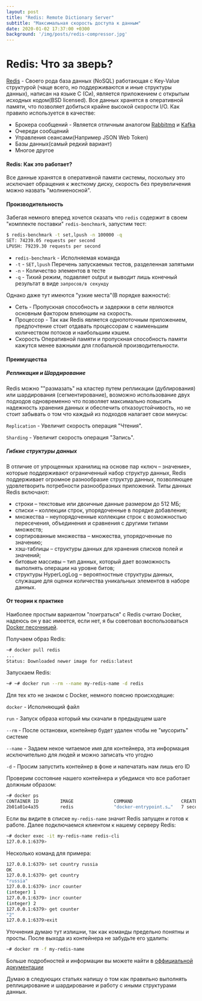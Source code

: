 ```yaml
---
layout: post
title: "Redis: Remote Dictionary Server"
subtitle: "Максимальная скорость доступа к данным"
date: 2020-01-02 17:37:00 +0300
background: '/img/posts/redis-compressor.jpg'
---
```

# Redis: Что за зверь?

[Redis](https://redis.io/) - Своего рода база данных (NoSQL) работающая с Key-Value структурой (чаще всего, но 
поддерживаются и иные структуры данных), 
написан на языке С (Си), является приложением с открытым исходных кодом(BSD licensed). Все данных хранятся в 
оперативной памяти, что позволяет добиться крайне высокой скорости I/O. Как правило используется в качестве:
- Брокера сообщений - Является отличным аналогом [Rabbitmq](https://www.rabbitmq.com/) 
и [Kafka](https://kafka.apache.org/)
- Очереди сообщений 
- Управления сеансами(Например JSON Web Token)
- Базы данных(самый редкий вариант) 
- Многое другое

#### Redis: Как это работает?
Все данные хранятся в оперативной памяти системы, поскольку это исключает обращения к жесткому диску, скорость без 
преувеличения можно назвать "молниеносной".

#### Производительность
Забегая немного вперед хочется 
сказать что `redis` содержит в своем "комплекте поставки" `redis-benchmark`, запустим тест:
 
```bash
$ redis-benchmark -t set,lpush -n 100000 -q
SET: 74239.05 requests per second
LPUSH: 79239.30 requests per second
```

- `redis-benchmark` - Исполняемая команда 
- `-t` - `SET,lpush` Перечень запускаемых тестов, разделенная запятыми 
- `-n` - Количество элементов в тесте
- `-q` - Тихий режим, подавляет output и выводит лишь конечный результат в виде `запросов/в секунду`

Однако даже тут имеются "узкие места"(В порядке важности): 
- Сеть - Пропускная способность и задержки в сети являются основным фактором влияющим на скорость.
- Процессор - Так как Redis является однопоточным приложением, предпочтение стоит отдавать процессорам с наименьшим 
количеством потоков и наибольшим кэшем.
- Скорость Оперативной памяти и пропускная способность памяти кажутся менее важными для глобальной производительности.

#### Преимущества

##### Репликация и Шардирование

Redis можно ""размазать" на кластер путем репликации (дублирования) или шардирования (сегментирование), возможно
использование двух подходов одновременно что позволяет максимально повысить надежность хранения данных и обеспечить 
отказоустойчивость, но не стоит забывать о том что каждый из подходов налагает свои минусы: 

`Replication` - Увеличит скорость операция "Чтения".

`Sharding`  - Увеличит скорость операция "Запись".

##### Гибкие структуры данных
В отличие от упрощенных хранилищ на основе пар «ключ – значение», которые поддерживают ограниченный набор структур 
данных, Redis поддерживает огромное разнообразие структур данных, позволяющее удовлетворить потребности разнообразных
приложений. Типы данных Redis включают:

- строки – текстовые или двоичные данные размером до 512 МБ;
- списки – коллекции строк, упорядоченные в порядке добавления;
- множества – неупорядоченные коллекции строк с возможностью пересечения, объединения и сравнения с другими типами множеств;
- сортированные множества – множества, упорядоченные по значению;
- хэш‑таблицы – структуры данных для хранения списков полей и значений;
- битовые массивы – тип данных, который дает возможность выполнять операции на уровне битов;
- структуры HyperLogLog – вероятностные структуры данных, служащие для оценки количества уникальных элементов в наборе данных.


#### От теории к практике

Наиболее простым вариантом "поиграться" с Redis считаю Docker, надеюсь он у вас имеется, если нет, я бы 
советовал воспользоваться [Docker песочницей](https://labs.play-with-docker.com/). 

Получаем образ Redis: 

```bash
~# docker pull redis
...
Status: Downloaded newer image for redis:latest
``` 

Запускаем Redis:

```bash
~# ~# docker run --rm --name my-redis-name -d redis
```

Для тех кто не знаком с Docker, немного поясню происходящие: 

`docker` - Исполняющий файл

`run` - Запуск образа который мы скачали в предыдущем шаге

`--rm` - После остановки, контейнер будет удален чтобы не "мусорить" системе

`--name` - Задаем некое читаемое имя для контейнера, эта информация исключительно для людей и можно записать что угодно

`-d` - Просим запустить контейнер в фоне и напечатать нам лишь его ID

Проверим состояние нашего контейнера и убедимся что все работает должным образом: 

```bash
~# docker ps
CONTAINER ID        IMAGE               COMMAND                  CREATED             STATUS              PORTS               NAMES
2b01a01e4a35        redis               "docker-entrypoint.s…"   7 seconds ago       Up 5 seconds        6379/tcp            my-redis-name
```

Если вы видите в списке `my-redis-name` значит Redis запущен и готов к работе. Далее подключаемся клиентом к нашему
серверу Redis:

```bash
~# docker exec -it my-redis-name redis-cli
127.0.0.1:6379>
```

Несколько команд для примера:

```bash
127.0.0.1:6379> set country russia
OK
127.0.0.1:6379> get country
"russia"
127.0.0.1:6379> incr counter
(integer) 1
127.0.0.1:6379> incr counter
(integer) 2
127.0.0.1:6379> get counter
"2"
127.0.0.1:6379>exit
``` 

Уточнения думаю тут излишни, так как команды предельно понятны и просты. После выхода из контейнера не забудьте его 
удалить: 

```bash
~# docker rm -f my-redis-name
```

Больше подробностей и информации вы можете найти в [оффициальной документации](https://redis.io/documentation) 

Думаю в следующих статьях напишу о том как правильно выполнять реплицирование и шардирование и работу с иными 
структурами данных.